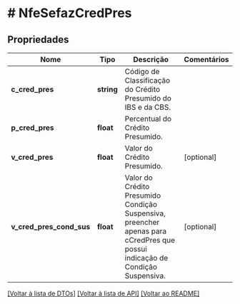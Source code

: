 # # NfeSefazCredPres

## Propriedades

Nome | Tipo | Descrição | Comentários
------------ | ------------- | ------------- | -------------
**c_cred_pres** | **string** | Código de Classificação do Crédito Presumido do IBS e da CBS. |
**p_cred_pres** | **float** | Percentual do Crédito Presumido. |
**v_cred_pres** | **float** | Valor do Crédito Presumido. | [optional]
**v_cred_pres_cond_sus** | **float** | Valor do Crédito Presumido Condição Suspensiva, preencher apenas para cCredPres que possui indicação de Condição Suspensiva. | [optional]

[[Voltar à lista de DTOs]](../../README.md#models) [[Voltar à lista de API]](../../README.md#endpoints) [[Voltar ao README]](../../README.md)
